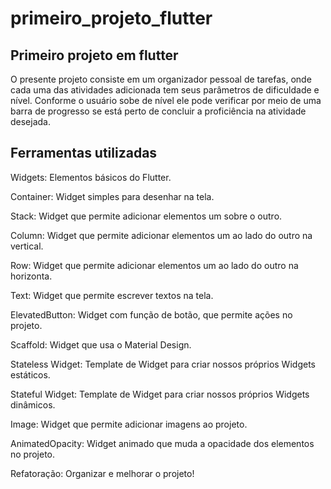 # primeiro_projeto_flutter

## Primeiro projeto em flutter

O presente projeto consiste em um organizador pessoal de tarefas, onde cada uma das atividades
adicionada tem seus parâmetros de dificuldade e nível. Conforme o usuário sobe de nível ele pode
verificar por meio de uma barra de progresso se está perto de concluir a proficiência na atividade desejada.

## Ferramentas utilizadas

Widgets: Elementos básicos do Flutter. 

Container: Widget simples para desenhar na tela. 

Stack: Widget que permite adicionar elementos um sobre o outro. 

Column: Widget que permite adicionar elementos um ao lado do outro na vertical. 

Row: Widget que permite adicionar elementos um ao lado do outro na horizonta. 

Text: Widget que permite escrever textos na tela. 

ElevatedButton: Widget com função de botão, que permite ações no projeto. 

Scaffold: Widget que usa o Material Design. 

Stateless Widget: Template de Widget para criar nossos próprios Widgets estáticos.

Stateful Widget: Template de Widget para criar nossos próprios Widgets dinâmicos.

Image: Widget que permite adicionar imagens ao projeto. 

AnimatedOpacity: Widget animado que muda a opacidade dos elementos no projeto.

Refatoração: Organizar e melhorar o projeto!
